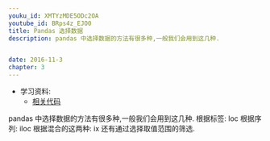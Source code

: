 ```yaml
---
youku_id: XMTYzMDE5ODc2OA
youtube_id: BRps4z_EJO0
title: Pandas 选择数据
description: pandas 中选择数据的方法有很多种,一般我们会用到这几种.


date: 2016-11-3
chapter: 3
---
```

* 学习资料:
  * [相关代码](https://github.com/MorvanZhou/tutorials/blob/master/numpy%26pandas/12_selection.py)

pandas 中选择数据的方法有很多种,一般我们会用到这几种.
根据标签: loc
根据序列: iloc
根据混合的这两种: ix
还有通过选择取值范围的筛选.